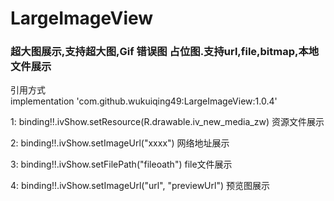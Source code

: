 # LargeImageView
### 超大图展示,支持超大图,Gif 错误图 占位图.支持url,file,bitmap,本地文件展示

引用方式          
implementation 'com.github.wukuiqing49:LargeImageView:1.0.4'     


1:  binding!!.ivShow.setResource(R.drawable.iv_new_media_zw) 资源文件展示   

2:  binding!!.ivShow.setImageUrl("xxxx") 网络地址展示     

3:  binding!!.ivShow.setFilePath("fileoath")  file文件展示      

4:  binding!!.ivShow.setImageUrl("url", "previewUrl")   预览图展示       

  
